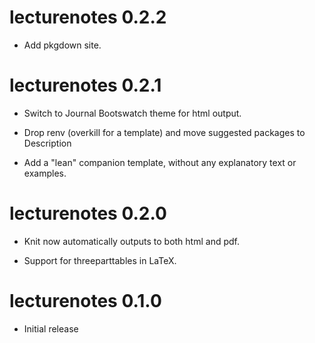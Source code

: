 # lecturenotes 0.2.2

* Add pkgdown site.

# lecturenotes 0.2.1

* Switch to Journal Bootswatch theme for html output.

* Drop renv (overkill for a template) and move suggested packages to Description

* Add a "lean" companion template, without any explanatory text or examples.

# lecturenotes 0.2.0

* Knit now automatically outputs to both html and pdf.

* Support for threeparttables in LaTeX.

# lecturenotes 0.1.0

* Initial release

